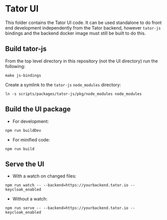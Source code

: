 # Tator UI

This folder contains the Tator UI code. It can be used standalone to do front end development independently from the Tator backend, however `tator-js` bindings and the backend docker image must still be built to do this.

## Build tator-js

From the top level directory in this repository (not the UI directory) run the following:
```
make js-bindings
```

Create a symlink to the `tator-js` `node_modules` directory:
```
ln -s scripts/packages/tator-js/pkg/node_modules node_modules
```

## Build the UI package

* For development:

```
npm run buildDev
```

* For minified code:

```
npm run build
```

## Serve the UI

* With a watch on changed files:

```
npm run watch -- --backend=https://yourbackend.tator.io --keycloak_enabled
```

* Without a watch:

```
npm run serve -- --backend=https://yourbackend.tator.io --keycloak_enabled
```
